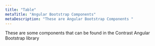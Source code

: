 ```yaml
---
title: "Table"
metaTitle: "Angular Bootstrap Components"
metaDescription: "These are Angular Bootstrap Components "
---
```


These are some components that can be found in the Contrast Angular Bootstrap library

